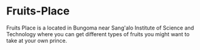 # Fruits-Place
Fruits Place is a located in Bungoma near  Sang'alo Institute of Science and Technology where you can get different types of fruits you might want to take at your own prince.
